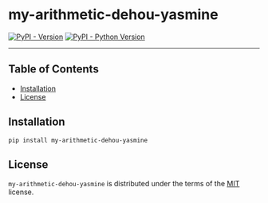 # my-arithmetic-dehou-yasmine

[![PyPI - Version](https://img.shields.io/pypi/v/my-arithmetic-dehou-yasmine.svg)](https://pypi.org/project/my-arithmetic-dehou-yasmine)
[![PyPI - Python Version](https://img.shields.io/pypi/pyversions/my-arithmetic-dehou-yasmine.svg)](https://pypi.org/project/my-arithmetic-dehou-yasmine)

-----

## Table of Contents

- [Installation](#installation)
- [License](#license)

## Installation

```console
pip install my-arithmetic-dehou-yasmine
```

## License

`my-arithmetic-dehou-yasmine` is distributed under the terms of the [MIT](https://spdx.org/licenses/MIT.html) license.
